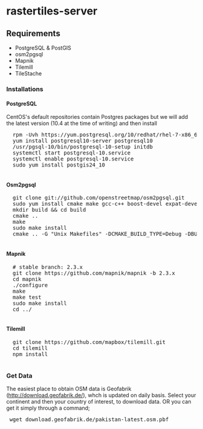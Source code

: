 # rastertiles-server

## Requirements
  - PostgreSQL & PostGIS </br>
  - osm2pgsql </br>
  - Mapnik </br>
  - Tilemill </br>
  - TileStache </br>
  
  ### Installations
  #### PostgreSQL
  CentOS's default repositories contain Postgres packages but we will add the latest version (10.4 at the time of writing) and then install 
  <pre>
  rpm -Uvh https://yum.postgresql.org/10/redhat/rhel-7-x86_64/pgdg-centos10-10-2.noarch.rpm
  yum install postgresql10-server postgresql10
  /usr/pgsql-10/bin/postgresql-10-setup initdb
  systemctl start postgresql-10.service
  systemctl enable postgresql-10.service
  sudo yum install postgis24_10
  </pre>
  
  #### Osm2pgsql
  <pre>
  git clone git://github.com/openstreetmap/osm2pgsql.git
  sudo yum install cmake make gcc-c++ boost-devel expat-devel zlib-devel bzip2-devel postgresql-devel proj-devel proj-epsg lua-devel
  mkdir build && cd build
  cmake ..
  make
  sudo make install
  cmake .. -G "Unix Makefiles" -DCMAKE_BUILD_TYPE=Debug -DBUILD_TESTS=ON
  </pre>
  
  #### Mapnik
  <pre>
  # stable branch: 2.3.x
  git clone https://github.com/mapnik/mapnik -b 2.3.x
  cd mapnik
  ./configure
  make
  make test
  sudo make install
  cd ../
  </pre>
  
  #### Tilemill
  <pre>
  git clone https://github.com/mapbox/tilemill.git
  cd tilemill
  npm install
  </pre>
  
  ### Get Data
  The easiest place to obtain OSM data is Geofabrik (http://download.geofabrik.de/), whch is updated on daily basis. Select your continent and then your country of interest, to download data. OR you can get it simply through a command; </br>
  <pre> wget download.geofabrik.de/pakistan-latest.osm.pbf</pre>

